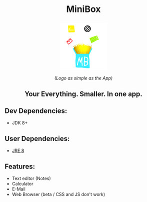 # <p align="center">MiniBox</p>
<p align="center"><img src="https://raw.githubusercontent.com/AndusDEV/MiniBox/main/Untitled45.png" width="150" height="150"></p>

<p align="center"><i>(Logo as simple as the App)</i></p>

## <p align="center">Your Everything. Smaller. In one app.</p>

## Dev Dependencies:
 - JDK 8+

## User Dependencies:
 - [JRE 8](https://www.java.com/download/)

## Features:
 - Text editor (Notes)
 - Calculator
 - E-Mail
 - Web Browser (beta / CSS and JS don't work)
